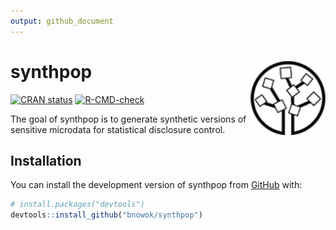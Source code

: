 ```yaml
---
output: github_document
---
```


<!-- README.md is generated from README.Rmd. Please edit that file -->



# synthpop <img src="man/figures/synthpop.png" align="right" alt="synthpop logo" width="120" />

<!-- badges: start -->
[![CRAN status](https://www.r-pkg.org/badges/version/synthpop)](https://CRAN.R-project.org/package=synthpop)
[![R-CMD-check](https://github.com/florianm/synthpop/actions/workflows/R-CMD-check.yaml/badge.svg)](https://github.com/florianm/synthpop/actions/workflows/R-CMD-check.yaml)
<!-- badges: end -->

The goal of synthpop is to generate synthetic versions of sensitive microdata for statistical disclosure control.

## Installation

You can install the development version of synthpop from [GitHub](https://github.com/) with:

``` r
# install.packages("devtools")
devtools::install_github("bnowok/synthpop")
```
